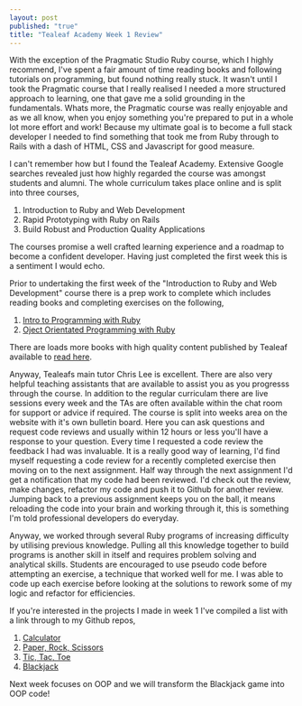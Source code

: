 ```yaml
---
layout: post
published: "true"
title: "Tealeaf Academy Week 1 Review"
---
```


With the exception of the Pragmatic Studio Ruby course, which I highly recommend, I've spent a fair amount of time reading books and following tutorials on programming, but found nothing really stuck. It wasn't until I took the Pragmatic course that I really realised I needed a more structured approach to learning, one that gave me a solid grounding in the fundamentals. Whats more, the Pragmatic course was really enjoyable and as we all know, when you enjoy something you're prepared to put in a whole lot more effort and work! Because my ultimate goal is to become a full stack developer I needed to find something that took me from Ruby through to Rails with a dash of HTML, CSS and Javascript for good measure.

I can't remember how but I found the Tealeaf Academy. Extensive Google searches revealed just how highly regarded the course was amongst students and alumni. The whole curriculum takes place online and is split into three courses,

1. Introduction to Ruby and Web Development
2. Rapid Prototyping with Ruby on Rails
3. Build Robust and Production Quality Applications

The courses promise a well crafted learning experience and a roadmap to become a confident developer. Having just completed the first week this is a sentiment I would echo.

Prior to undertaking the first week of the "Introduction to Ruby and Web Development" course there is a prep work to complete which includes reading books and completing exercises on the following,

1. [Intro to Programming with Ruby](https://www.gotealeaf.com/books/ruby)
2. [Oject Orientated Programming with Ruby](https://www.gotealeaf.com/books/oo_ruby)

There are loads more books with high quality content published by Tealeaf available to [read here](https://www.gotealeaf.com/books).

Anyway, Tealeafs main tutor Chris Lee is excellent. There are also very helpful teaching assistants that are available to assist you as you progresss through the course. In addition to the regular curriculam there are live sessions every week and the TAs are often available within the chat room for support or advice if required. The course is split into weeks area on the website with it's own bulletin board. Here you can ask questions and request code reviews and usually within 12 hours or less you'll have a response to your question. Every time I requested a code review the feedback I had was invaluable. It is a really good way of learning, I'd find myself requesting a code review for a recently completed exercise then moving on to the next assignment. Half way through the next assignment I'd get a notification that my code had been reviewed. I'd check out the review, make changes, refactor my code and push it to Github for another review. Jumping back to a previous assignment keeps you on the ball, it means reloading the code into your brain and working through it, this is something I'm told professional developers do everyday.

Anyway, we worked through several Ruby programs of increasing difficulty by utilising previous knowledge. Pulling all this knowledge together to build programs is another skill in itself and requires problem solving and analytical skills. Students are encouraged to use pseudo code before attempting an exercise, a technique that worked well for me. I was able to code up each exercise before looking at the solutions to rework some of my logic and refactor for efficiencies.

If you're interested in the projects I made in week 1 I've compiled a list with a link through to my Github repos,

1. [Calculator](https://github.com/joeainsworth/ta-tic-tac-toe)
2. [Paper, Rock, Scissors](https://github.com/joeainsworth/ta-rock-paper-scissors)
3. [Tic, Tac, Toe](https://github.com/joeainsworth/ta-tic-tac-toe)
4. [Blackjack](https://github.com/joeainsworth/ta-blackjack)

Next week focuses on OOP and we will transform the Blackjack game into OOP code!
